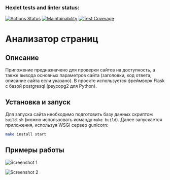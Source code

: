 ### Hexlet tests and linter status:
[![Actions Status](https://github.com/remortalite/python-project-83/actions/workflows/hexlet-check.yml/badge.svg)](https://github.com/remortalite/python-project-83/actions)
[![Maintainability](https://api.codeclimate.com/v1/badges/2295c08218d270007651/maintainability)](https://codeclimate.com/github/remortalite/python-project-83/maintainability)
[![Test Coverage](https://api.codeclimate.com/v1/badges/2295c08218d270007651/test_coverage)](https://codeclimate.com/github/remortalite/python-project-83/test_coverage)


# Анализатор страниц

## Описание

Приложение предназначено для проверки сайтов на доступность, а также вывода основных параметров сайта (заголовки, код ответа, описание сайта если указано).
В проекте используется фреймворк Flask с базой postgresql (psycopg2 для Python).

## Установка и запуск

Для запуска сайта необходимо подготовить базу данных скриптом `build.sh` (можно использовать команду `make build`).
Далее запускается приложения, используя WSGI сервер gunicorn:

```bash
make install start
```

## Примеры работы

![Screenshot 1](https://github.com/remortalite/python-project-83/blob/main/.github/assets/2024-07-20_21-26.png)

![Screenshot 2](https://github.com/remortalite/python-project-83/blob/main/.github/assets/2024-07-20_21-33.png)
